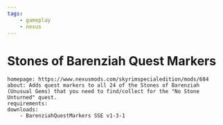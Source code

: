 ```yaml
---
tags:
    - gameplay
    - nexus
---
```


# Stones of Barenziah Quest Markers

```project_info
homepage: https://www.nexusmods.com/skyrimspecialedition/mods/684
about: Adds quest markers to all 24 of the Stones of Barenziah (Unusual Gems) that you need to find/collect for the "No Stone Unturned" quest.
requirements:
downloads:
    - BarenziahQuestMarkers SSE v1-3-1
```
